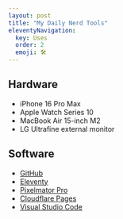 ```yaml
---
layout: post
title: "My Daily Nerd Tools"
eleventyNavigation:
  key: Uses
  order: 2
  emoji: 🛠
---
```

## Hardware
- iPhone 16 Pro Max
- Apple Watch Series 10
- MacBook Air 15-inch M2
- LG Ultrafine external monitor

## Software
- [GitHub](https://github.com/)
- [Eleventy](https://www.11ty.dev/)
- [Pixelmator Pro](https://www.pixelmator.com/pro/)
- [Cloudflare Pages](https://pages.cloudflare.com/)
- [Visual Studio Code](https://code.visualstudio.com/)
